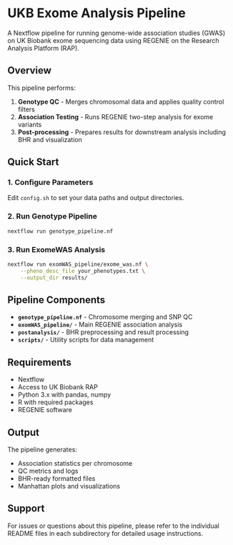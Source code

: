 # UKB Exome Analysis Pipeline

A Nextflow pipeline for running genome-wide association studies (GWAS) on UK Biobank exome sequencing data using REGENIE on the Research Analysis Platform (RAP).

## Overview

This pipeline performs:
1. **Genotype QC** - Merges chromosomal data and applies quality control filters
2. **Association Testing** - Runs REGENIE two-step analysis for exome variants
3. **Post-processing** - Prepares results for downstream analysis including BHR and visualization

## Quick Start

### 1. Configure Parameters
Edit `config.sh` to set your data paths and output directories.

### 2. Run Genotype Pipeline
```bash
nextflow run genotype_pipeline.nf
```

### 3. Run ExomeWAS Analysis
```bash
nextflow run exomWAS_pipeline/exome_was.nf \
    --pheno_desc_file your_phenotypes.txt \
    --output_dir results/
```

## Pipeline Components

- **`genotype_pipeline.nf`** - Chromosome merging and SNP QC
- **`exomWAS_pipeline/`** - Main REGENIE association analysis
- **`postanalysis/`** - BHR preprocessing and result processing
- **`scripts/`** - Utility scripts for data management

## Requirements

- Nextflow
- Access to UK Biobank RAP
- Python 3.x with pandas, numpy
- R with required packages
- REGENIE software

## Output

The pipeline generates:
- Association statistics per chromosome
- QC metrics and logs
- BHR-ready formatted files
- Manhattan plots and visualizations

## Support

For issues or questions about this pipeline, please refer to the individual README files in each subdirectory for detailed usage instructions.